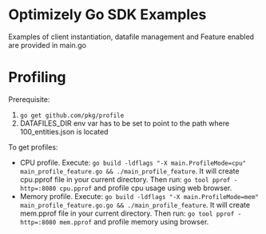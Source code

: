 # Optimizely Go SDK Examples

Examples of client instantiation, datafile management and Feature enabled are provided in main.go 

# Profiling

Prerequisite:
1. `go get github.com/pkg/profile`
2. DATAFILES_DIR env var has to be set to point to the path where 100_entities.json is located

To get profiles:
* CPU profile. Execute: `go build -ldflags "-X main.ProfileMode=cpu" main_profile_feature.go && ./main_profile_feature`. It will create cpu.pprof file in your current directory. Then run: `go tool pprof -http=:8080 cpu.pprof` and profile cpu usage using web browser.
* Memory profile. Execute: `go build -ldflags "-X main.ProfileMode=mem" main_profile_feature.go.go && ./main_profile_feature`. It will create mem.pprof file in your current directory. Then run: `go tool pprof -http=:8080 mem.pprof` and profile memory using browser.
